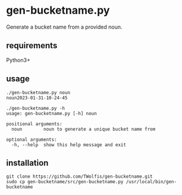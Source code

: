 # gen-bucketname.py 
Generate a bucket name from a provided noun. 

## requirements
Python3+ 

## usage

```console 
./gen-bucketname.py noun
noun2023-01-31-10-24-45

./gen-bucketname.py -h  
usage: gen-bucketname.py [-h] noun

positional arguments:
  noun        noun to generate a unique bucket name from

optional arguments:
  -h, --help  show this help message and exit

```

## installation

```console
git clone https://github.com/TWolfis/gen-bucketname.git
sudo cp gen-bucketname/src/gen-bucketname.py /usr/local/bin/gen-bucketname
```